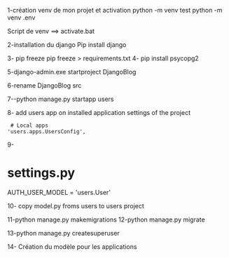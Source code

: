 1-création venv de mon projet et activation
	 python -m venv test
	 python -m venv .env

   Script de venv ==> activate.bat

2-installation du django 
  Pip install django

3- pip freeze
    pip freeze > requirements.txt
4- pip install psycopg2

5-django-admin.exe startproject DjangoBlog

6-rename DjangoBlog src

7--python manage.py startapp users

8- add users app on installed application settings of the project

     # Local apps
    'users.apps.UsersConfig',

9- 

  # settings.py
AUTH_USER_MODEL = 'users.User'

10- copy model.py froms users to users project 

11-python manage.py makemigrations
12-python manage.py migrate


13-python manage.py createsuperuser


14- Création du modèle pour les applications

